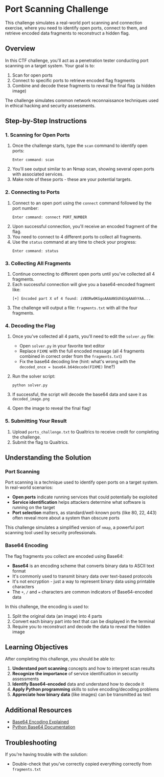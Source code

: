# Port Scanning Challenge

This challenge simulates a real-world port scanning and connection exercise, where you need to identify open ports, connect to them, and retrieve encoded data fragments to reconstruct a hidden flag.

## Overview

In this CTF challenge, you'll act as a penetration tester conducting port scanning on a target system. Your goal is to:
1. Scan for open ports
2. Connect to specific ports to retrieve encoded flag fragments
3. Combine and decode these fragments to reveal the final flag (a hidden image)

The challenge simulates common network reconnaissance techniques used in ethical hacking and security assessments.

## Step-by-Step Instructions

### 1. Scanning for Open Ports

1. Once the challenge starts, type the `scan` command to identify open ports:
   ```
   Enter command: scan
   ```
2. You'll see output similar to an Nmap scan, showing several open ports with associated services.
3. Make note of these ports - these are your potential targets.

### 2. Connecting to Ports

1. Connect to an open port using the `connect` command followed by the port number:
   ```
   Enter command: connect PORT_NUMBER
   ```
2. Upon successful connection, you'll receive an encoded fragment of the flag.
3. You need to connect to 4 different ports to collect all fragments.
4. Use the `status` command at any time to check your progress:
   ```
   Enter command: status
   ```

### 3. Collecting All Fragments

1. Continue connecting to different open ports until you've collected all 4 fragments.
2. Each successful connection will give you a base64-encoded fragment like:
   ```
   [+] Encoded part X of 4 found: iVBORw0KGgoAAAANSUhEUgAAAhYAA...
   ```
3. The challenge will output a file: `fragments.txt` with all the four fragments.

### 4. Decoding the Flag

1. Once you've collected all 4 parts, you'll need to edit the `solver.py` file:
   - Open `solver.py` in your favorite text editor
   - Replace `FIXME` with the full encoded message (all 4 fragments combined in correct order from the `fragments.txt`)
   - Fix the base64 decoding line (hint: what's wrong with the `decoded_once = base64.b64decode(FIXME)` line?)

2. Run the solver script:
   ```
   python solver.py
   ```

3. If successful, the script will decode the base64 data and save it as `decoded_image.png`
4. Open the image to reveal the final flag!

### 5. Submitting Your Result

1. Upload `ports_challenge.txt` to Qualtrics to receive credit for completing the challenge.
2. Submit the flag to Qualtrics.


## Understanding the Solution

### Port Scanning

Port scanning is a technique used to identify open ports on a target system. In real-world scenarios:

- **Open ports** indicate running services that could potentially be exploited
- **Service identification** helps attackers determine what software is running on the target
- **Port selection** matters, as standard/well-known ports (like 80, 22, 443) often reveal more about a system than obscure ports

This challenge simulates a simplified version of `nmap`, a powerful port scanning tool used by security professionals.

### Base64 Encoding

The flag fragments you collect are encoded using Base64:

- **Base64** is an encoding scheme that converts binary data to ASCII text format
- It's commonly used to transmit binary data over text-based protocols
- It's not encryption - just a way to represent binary data using printable characters
- The `+`, `/` and `=` characters are common indicators of Base64-encoded data

In this challenge, the encoding is used to:
1. Split the original data (an image) into 4 parts
2. Convert each binary part into text that can be displayed in the terminal
3. Require you to reconstruct and decode the data to reveal the hidden image


## Learning Objectives

After completing this challenge, you should be able to:

1. **Understand port scanning** concepts and how to interpret scan results
2. **Recognize the importance** of service identification in security assessments
3. **Identify Base64-encoded** data and understand how to decode it
4. **Apply Python programming** skills to solve encoding/decoding problems
5. **Appreciate how binary data** (like images) can be transmitted as text

## Additional Resources

- [Base64 Encoding Explained](https://en.wikipedia.org/wiki/Base64)
- [Python Base64 Documentation](https://docs.python.org/3/library/base64.html)


## Troubleshooting

If you're having trouble with the solution:
- Double-check that you've correctly copied everything correctly from  `fragments.txt`
